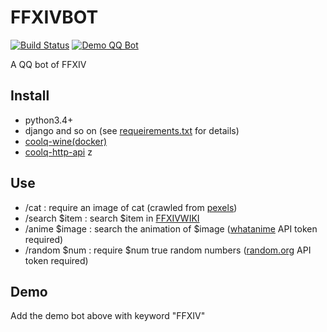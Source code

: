 # FFXIVBOT
[![Build Status](https://travis-ci.org/Bluefissure/FFXIVBOT.svg?branch=master)](https://travis-ci.org/Bluefissure/FFXIVBOT)
<a target="_blank" href="http://wpa.qq.com/msgrd?v=3&uin=2746433796&site=qq&menu=yes"><img border="0" src="https://img.shields.io/badge/demo-QQ-green.svg" alt="Demo QQ Bot" title="Demo QQ Bot"/></a>


A QQ bot of FFXIV

## Install
- python3.4+
- django and so on (see [requeirements.txt](https://github.com/Bluefissure/FFXIVBOT/blob/master/requirements.txt) for details)
- [coolq-wine(docker)](https://hub.docker.com/r/coolq/wine-coolq/)
- [coolq-http-api](https://github.com/richardchien/coolq-http-api) z

## Use
- /cat : require an image of cat (crawled from [pexels](https://www.pexels.com/search/cat))
- /search $item : search $item in [FFXIVWIKI](https://ff14.huijiwiki.com/wiki)
- /anime $image : search the animation of $image ([whatanime](https://whatanime.ga/) API token required)
- /random $num : require $num true random numbers  ([random.org](https://www.random.org/) API token required)

## Demo
Add the demo bot above with keyword "FFXIV" 

